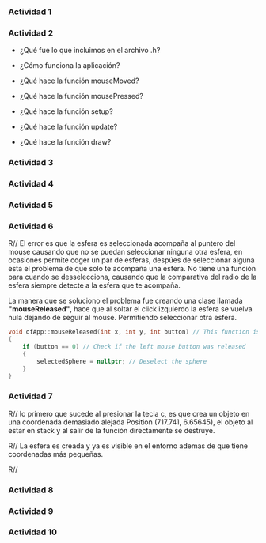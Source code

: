 ### Actividad 1



### Actividad 2
- ¿Qué fue lo que incluimos en el archivo .h?


- ¿Cómo funciona la aplicación?


- ¿Qué hace la función mouseMoved?


- ¿Qué hace la función mousePressed?


- ¿Qué hace la función setup?


- ¿Qué hace la función update?


- ¿Qué hace la función draw?


### Actividad 3

### Actividad 4

### Actividad 5


### Actividad 6

R// El error es que la esfera es seleccionada acompaña al puntero del mouse causando que no se puedan seleccionar ninguna otra esfera, en ocasiones permite coger un par de esferas, despúes de seleccionar alguna esta el problema de que solo te acompaña una esfera. No tiene una función para cuando se desselecciona, causando que la comparativa del radio de la esfera siempre detecte a la esfera que te acompaña.

La manera que se soluciono el problema fue creando una clase llamada **"mouseReleased"**, hace que al soltar el click izquierdo la esfera se vuelva nula dejando de seguir al mouse. Permitiendo seleccionar otra esfera.

```cpp
void ofApp::mouseReleased(int x, int y, int button) // This function is called when the mouse button is released
{
	if (button == 0) // Check if the left mouse button was released
    {
		selectedSphere = nullptr; // Deselect the sphere
    }
}

```

### Actividad 7

R// lo primero que sucede al presionar la tecla c, es que crea un objeto en una coordenada demasiado alejada Position (717.741, 6.65645), el objeto al estar en stack y al salir de la función directamente se destruye.

R// La esfera es creada y ya es visible en el entorno ademas de que tiene coordenadas más pequeñas.

R// 



### Actividad 8

### Actividad 9


### Actividad 10


